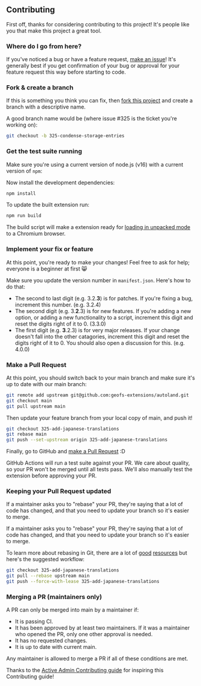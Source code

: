 ## Contributing

First off, thanks for considering contributing to this project! It's people like you that make this project a great tool.

### Where do I go from here?

If you've noticed a bug or have a feature request, [make an issue]! It's
generally best if you get confirmation of your bug or approval for your feature
request this way before starting to code.

### Fork & create a branch

If this is something you think you can fix, then [fork this project] and create
a branch with a descriptive name.

A good branch name would be (where issue #325 is the ticket you're working on):

```sh
git checkout -b 325-condense-storage-entries
```

### Get the test suite running

Make sure you're using a current version of node.js (v16) with a current version of `npm`:

Now install the development dependencies:

```sh
npm install
```

To update the built extension run:

```sh
npm run build
```

The build script will make a extension ready for [loading in unpacked mode] to a Chromium browser.

### Implement your fix or feature

At this point, you're ready to make your changes! Feel free to ask for help;
everyone is a beginner at first :smile_cat:

Make sure you update the version number in `manifest.json`. Here's how to do that:

- The second to last digit (e.g. 3.2.**3**) is for patches. If you're fixing a bug, increment this number. (e.g. 3.2.4)
- The second digit (e.g. 3.**2**.3) is for new features. If you're adding a new option, or adding a new functionality to
  a script, increment this digit and reset the digits right of it to 0. (3.3.0)
- The first digit (e.g. **3**.2.3) is for very major releases. If your change doesn't fall into the other catagories,
  increment this digit and reset the digits right of it to 0. You should also open a discussion for this. (e.g. 4.0.0)

### Make a Pull Request

At this point, you should switch back to your main branch and make sure it's up to date with our main branch:

```sh
git remote add upstream git@github.com:geofs-extensions/autoland.git
git checkout main
git pull upstream main
```

Then update your feature branch from your local copy of main, and push it!

```sh
git checkout 325-add-japanese-translations
git rebase main
git push --set-upstream origin 325-add-japanese-translations
```

Finally, go to GitHub and [make a Pull Request][] :D

GitHub Actions will run a test suite against your PR. We care about quality, so your PR won't be merged until all tests pass.
We'll also manually test the extension before approving your PR.

### Keeping your Pull Request updated

If a maintainer asks you to "rebase" your PR, they're saying that a lot of code has changed, and that you need to update your branch so it's easier to merge.

If a maintainer asks you to "rebase" your PR, they're saying that a lot of code
has changed, and that you need to update your branch so it's easier to merge.

To learn more about rebasing in Git, there are a lot of [good][git rebasing]
[resources][interactive rebase] but here's the suggested workflow:

```sh
git checkout 325-add-japanese-translations
git pull --rebase upstream main
git push --force-with-lease 325-add-japanese-translations
```

### Merging a PR (maintainers only)

A PR can only be merged into main by a maintainer if:

- It is passing CI.
- It has been approved by at least two maintainers. If it was a maintainer who
  opened the PR, only one other approval is needed.
- It has no requested changes.
- It is up to date with current main.

Any maintainer is allowed to merge a PR if all of these conditions are met.

Thanks to the [Active Admin Contributing guide] for inspiring this Contributing guide!

[active admin contributing guide]: https://github.com/activeadmin/activeadmin/blob/HEAD/CONTRIBUTING.md
[make an issue]: issues/new/choose
[fork this project]: https://help.github.com/articles/fork-a-repo
[loading in unpacked mode]: https://stackoverflow.com/a/24577660
[make a pull request]: https://help.github.com/articles/creating-a-pull-request
[git rebasing]: http://git-scm.com/book/en/Git-Branching-Rebasing
[interactive rebase]: https://help.github.com/en/github/using-git/about-git-rebase
